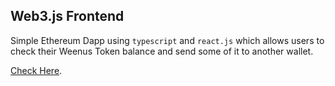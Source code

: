 ## Web3.js Frontend

Simple Ethereum Dapp using `typescript` and `react.js` which allows users to check their Weenus Token balance and send some of it to another wallet.

[Check Here](https://peyman-dapp.netlify.app/).
